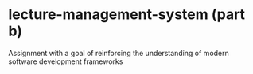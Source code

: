 # lecture-management-system (part b)
Assignment with a goal of reinforcing the understanding of modern software development frameworks
